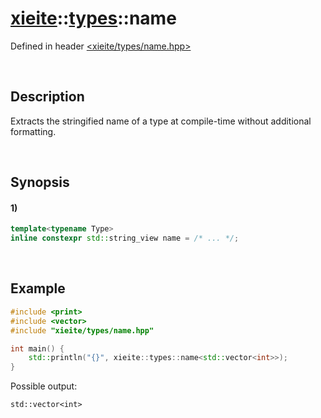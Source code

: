 # [xieite](../../xieite.md)\:\:[types](../../types.md)\:\:name
Defined in header [<xieite/types/name.hpp>](../../../include/xieite/types/name.hpp)

&nbsp;

## Description
Extracts the stringified name of a type at compile-time without additional formatting.

&nbsp;

## Synopsis
#### 1)
```cpp
template<typename Type>
inline constexpr std::string_view name = /* ... */;
```

&nbsp;

## Example
```cpp
#include <print>
#include <vector>
#include "xieite/types/name.hpp"

int main() {
    std::println("{}", xieite::types::name<std::vector<int>>);
}
```
Possible output:
```
std::vector<int>
```
